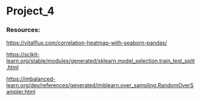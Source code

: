 # Project_4



### Resources:

https://vitalflux.com/correlation-heatmap-with-seaborn-pandas/

https://scikit-learn.org/stable/modules/generated/sklearn.model_selection.train_test_split.html

https://imbalanced-learn.org/dev/references/generated/imblearn.over_sampling.RandomOverSampler.html